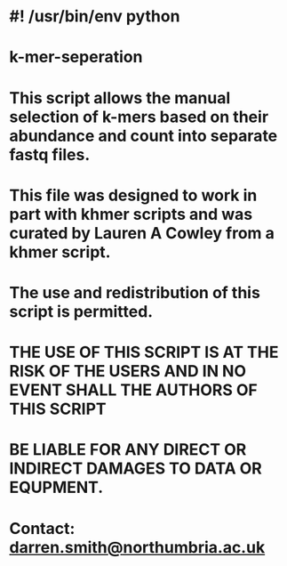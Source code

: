 # #! /usr/bin/env python
# k-mer-seperation
# This script allows the manual selection of k-mers based on their abundance and count into separate fastq files. 
# This file was designed to work in part with khmer scripts and was curated by Lauren A Cowley from a khmer script.

# The use and redistribution of this script is permitted.

# THE USE OF THIS SCRIPT IS AT THE RISK OF THE USERS AND IN NO EVENT SHALL THE AUTHORS OF THIS SCRIPT
# BE LIABLE FOR ANY DIRECT OR INDIRECT DAMAGES TO DATA OR EQUPMENT.

# Contact: darren.smith@northumbria.ac.uk

